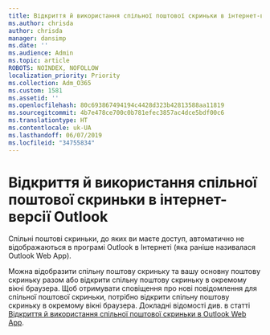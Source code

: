 ```yaml
---
title: Відкриття й використання спільної поштової скриньки в інтернет-версії Outlook (1581)
ms.author: chrisda
author: chrisda
manager: dansimp
ms.date: ''
ms.audience: Admin
ms.topic: article
ROBOTS: NOINDEX, NOFOLLOW
localization_priority: Priority
ms.collection: Adm_O365
ms.custom: 1581
ms.assetid: ''
ms.openlocfilehash: 80c693867494194c4428d323b42813588aa11819
ms.sourcegitcommit: 4b7e478ce700c0b781efec3857ac4dce5bdf00c6
ms.translationtype: HT
ms.contentlocale: uk-UA
ms.lasthandoff: 06/07/2019
ms.locfileid: "34755834"
---
```

# <a name="open-and-use-a-shared-mailbox-in-outlook-on-the-web"></a>Відкриття й використання спільної поштової скриньки в інтернет-версії Outlook

Спільні поштові скриньки, до яких ви маєте доступ, автоматично не відображаються в програмі Outlook в Інтернеті (яка раніше називалася Outlook Web App).

Можна відобразити спільну поштову скриньку та вашу основну поштову скриньку разом або відкрити спільну поштову скриньку в окремому вікні браузера. Щоб отримувати сповіщення про нові повідомлення для спільної поштової скриньки, потрібно відкрити спільну поштову скриньку в окремому вікні браузера. Докладні відомості див. в статті [Відкриття й використання спільної поштової скриньки в Outlook Web App](https://support.office.com/article/BC127866-42BE-4DE7-92AE-1EF2F787FD5C).
